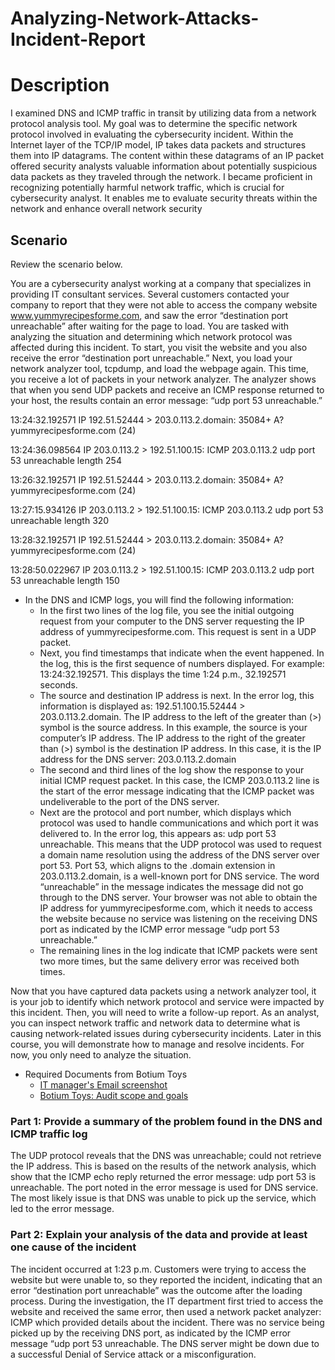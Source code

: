 # Analyzing-Network-Attacks-Incident-Report
<h1>Description</h1>
I examined DNS and ICMP traffic in transit by utilizing data from a network protocol analysis tool. My goal was to determine the specific network protocol involved in evaluating the cybersecurity incident.
Within the Internet layer of the TCP/IP model, IP takes data packets and structures them into IP datagrams. The content within these datagrams of an IP packet offered security analysts valuable information about potentially suspicious data packets as they traveled through the network.
I became proficient in recognizing potentially harmful network traffic, which is crucial for cybersecurity analyst. It enables me to evaluate security threats within the network and enhance overall network security

<h2>Scenario</h2>
Review the scenario below. 

You are a cybersecurity analyst working at a company that specializes in providing IT consultant services. Several customers contacted your company to report that they were not able to access the company website www.yummyrecipesforme.com, and saw the error “destination port unreachable” after waiting for the page to load. 
You are tasked with analyzing the situation and determining which network protocol was affected during this incident. To start, you visit the website and you also receive the error “destination port unreachable.” Next, you load your network analyzer tool, tcpdump, and load the webpage again. This time, you receive a lot of packets in your network analyzer. The analyzer shows that when you send UDP packets and receive an ICMP response returned to your host, the results contain an error message: “udp port 53 unreachable.” 

13:24:32.192571 IP 192.51.52444 > 203.0.113.2.domain: 35084+ A? yummyrecipesforme.com (24)

13:24:36.098564 IP 203.0.113.2 > 192.51.100.15: ICMP 203.0.113.2 udp port 53 unreachable length 254

13:26:32.192571 IP 192.51.52444 > 203.0.113.2.domain: 35084+ A? yummyrecipesforme.com (24)

13:27:15.934126 IP 203.0.113.2 > 192.51.100.15: ICMP 203.0.113.2 udp port 53 unreachable length 320

13:28:32.192571 IP 192.51.52444 > 203.0.113.2.domain: 35084+ A? yummyrecipesforme.com (24)

13:28:50.022967 IP 203.0.113.2 > 192.51.100.15: ICMP 203.0.113.2 udp port 53 unreachable length 150


- <a> In the DNS and ICMP logs, you will find the following information: </a>
    -  In the first two lines of the log file, you see the initial outgoing request from your computer to the DNS server requesting the IP address of yummyrecipesforme.com. This request is sent in a UDP packet.
    -  Next, you find timestamps that indicate when the event happened. In the log, this is the first sequence of numbers displayed. For example: 13:24:32.192571. This displays the time 1:24 p.m., 32.192571 seconds.
    -  The source and destination IP address is next. In the error log, this information is displayed as: 192.51.100.15.52444 > 203.0.113.2.domain. The IP address to the left of the greater than (>) symbol is the source address. In this example, the source is your computer’s IP address. The IP address to the right of the greater than (>) symbol is the destination IP address. In this case, it is the IP address for the DNS server: 203.0.113.2.domain
    -  The second and third lines of the log show the response to your initial ICMP request packet. In this case, the ICMP 203.0.113.2 line is the start of the error message indicating that the ICMP packet was undeliverable to the port of the DNS server.
    -  Next are the protocol and port number, which displays which protocol was used to handle communications and which port it was delivered to. In the error log, this appears as: udp port 53 unreachable. This means that the UDP protocol was used to request a domain name resolution using the address of the DNS server over port 53. Port 53, which aligns to the .domain extension in 203.0.113.2.domain, is a well-known port for DNS service. The word “unreachable” in the message indicates the message did not go through to the DNS server. Your browser was not able to obtain the IP address for yummyrecipesforme.com, which it needs to access the website because no service was listening on the receiving DNS port as indicated by the ICMP error message “udp port 53 unreachable.”
    -  The remaining lines in the log indicate that ICMP packets were sent two more times, but the same delivery error was received both times. 


Now that you have captured data packets using a network analyzer tool, it is your job to identify which network protocol and service were impacted by this incident. Then, you will need to write a follow-up report.
As an analyst, you can inspect network traffic and network data to determine what is causing network-related issues during cybersecurity incidents. Later in this course, you will demonstrate how to manage and resolve incidents. For now, you only need to analyze the situation. 

- <a> Required Documents from Botium Toys </a>
  - [IT manager's Email screenshot](https://github.com/malikaii99/Security-Audit-Botium-Toys/blob/e0549c8f436c765d70ff8ecd57e45f92ade54da8/IT%20Email%20SS.png)
  - [Botium Toys: Audit scope and goals](https://github.com/malikaii99/Security-Audit-Botium-Toys/blob/5ff028223bad5198d672077353c9048aa9c70dd9/Botium%20Toys_%20Audit%20scope%20and%20goals.docx)

<h3>Part 1: Provide a summary of the problem found in the DNS and ICMP traffic log</h3>
The UDP protocol reveals that the DNS was unreachable; could not retrieve the IP address. This is based on the results of the network analysis, which show that the ICMP echo reply returned the error message: udp port 53 is unreachable. The port noted in the error message is used for DNS service. The most likely issue is that DNS was unable to pick up the service, which led to the error message.
<h3>Part 2: Explain your analysis of the data and provide at least one cause of the incident</h3>
The incident occurred at 1:23 p.m. Customers were trying to access the website but were unable to, so they reported the incident, indicating that an error “destination port unreachable” was the outcome after the loading process. During the investigation, the IT department first tried to access the website and received the same error, then used a network packet analyzer: ICMP which provided details about the incident. There was no service being picked up by the receiving DNS port, as indicated by the ICMP error message “udp port 53 unreachable. The DNS server might be down due to a successful Denial of Service attack or a misconfiguration.
